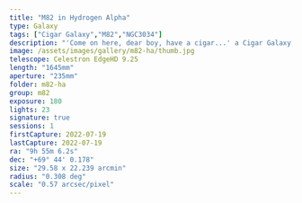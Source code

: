 ```yaml
---
title: "M82 in Hydrogen Alpha"
type: Galaxy
tags: ["Cigar Galaxy","M82","NGC3034"]
description: "'Come on here, dear boy, have a cigar...' a Cigar Galaxy, that is. M82 is in close proximity to M81 (Bode's Galaxy) and it's believed that gravitational interactions between the two created what is known as a 'starburst' that can be easily seen in the middle."
image: /assets/images/gallery/m82-ha/thumb.jpg
telescope: Celestron EdgeHD 9.25
length: "1645mm"
aperture: "235mm"
folder: m82-ha
group: m82
exposure: 180
lights: 23
signature: true
sessions: 1
firstCapture: 2022-07-19 
lastCapture: 2022-07-19
ra: "9h 55m 6.2s"
dec: "+69° 44' 0.178"
size: "29.58 x 22.239 arcmin"
radius: "0.308 deg"
scale: "0.57 arcsec/pixel"
---
```

